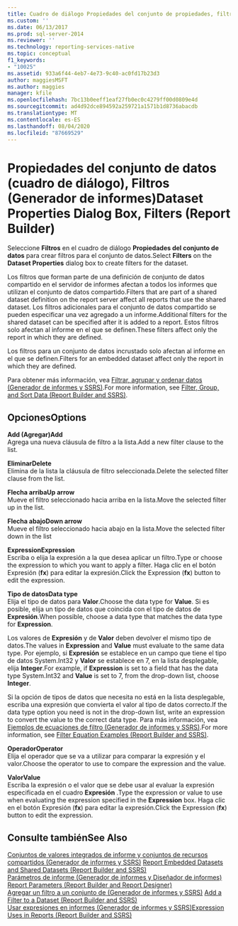```yaml
---
title: Cuadro de diálogo Propiedades del conjunto de propiedades, filtros (Generador de informes) | Microsoft Docs
ms.custom: ''
ms.date: 06/13/2017
ms.prod: sql-server-2014
ms.reviewer: ''
ms.technology: reporting-services-native
ms.topic: conceptual
f1_keywords:
- "10025"
ms.assetid: 933a6f44-4eb7-4e73-9c40-ac0fd17b23d3
author: maggiesMSFT
ms.author: maggies
manager: kfile
ms.openlocfilehash: 7bc13b0eeff1eaf27fb0ec0c4279ff00d0809e4d
ms.sourcegitcommit: ad4d92dce894592a259721a1571b1d8736abacdb
ms.translationtype: MT
ms.contentlocale: es-ES
ms.lasthandoff: 08/04/2020
ms.locfileid: "87669529"
---
```

# <a name="dataset-properties-dialog-box-filters-report-builder"></a><span data-ttu-id="7aea9-102">Propiedades del conjunto de datos (cuadro de diálogo), Filtros (Generador de informes)</span><span class="sxs-lookup"><span data-stu-id="7aea9-102">Dataset Properties Dialog Box, Filters (Report Builder)</span></span>
  <span data-ttu-id="7aea9-103">Seleccione **Filtros** en el cuadro de diálogo **Propiedades del conjunto de datos** para crear filtros para el conjunto de datos.</span><span class="sxs-lookup"><span data-stu-id="7aea9-103">Select **Filters** on the **Dataset Properties** dialog box to create filters for the dataset.</span></span>  
  
 <span data-ttu-id="7aea9-104">Los filtros que forman parte de una definición de conjunto de datos compartido en el servidor de informes afectan a todos los informes que utilizan el conjunto de datos compartido.</span><span class="sxs-lookup"><span data-stu-id="7aea9-104">Filters that are part of a shared dataset definition on the report server affect all reports that use the shared dataset.</span></span> <span data-ttu-id="7aea9-105">Los filtros adicionales para el conjunto de datos compartido se pueden especificar una vez agregado a un informe.</span><span class="sxs-lookup"><span data-stu-id="7aea9-105">Additional filters for the shared dataset can be specified after it is added to a report.</span></span> <span data-ttu-id="7aea9-106">Estos filtros solo afectan al informe en el que se definen.</span><span class="sxs-lookup"><span data-stu-id="7aea9-106">These filters affect only the report in which they are defined.</span></span>  
  
 <span data-ttu-id="7aea9-107">Los filtros para un conjunto de datos incrustado solo afectan al informe en el que se definen.</span><span class="sxs-lookup"><span data-stu-id="7aea9-107">Filters for an embedded dataset affect only the report in which they are defined.</span></span>  
  
 <span data-ttu-id="7aea9-108">Para obtener más información, vea [Filtrar, agrupar y ordenar datos &#40;Generador de informes y SSRS&#41;](report-design/filter-group-and-sort-data-report-builder-and-ssrs.md).</span><span class="sxs-lookup"><span data-stu-id="7aea9-108">For more information, see [Filter, Group, and Sort Data &#40;Report Builder and SSRS&#41;](report-design/filter-group-and-sort-data-report-builder-and-ssrs.md).</span></span>  
  
## <a name="options"></a><span data-ttu-id="7aea9-109">Opciones</span><span class="sxs-lookup"><span data-stu-id="7aea9-109">Options</span></span>  
 <span data-ttu-id="7aea9-110">**Add (Agregar)**</span><span class="sxs-lookup"><span data-stu-id="7aea9-110">**Add**</span></span>  
 <span data-ttu-id="7aea9-111">Agrega una nueva cláusula de filtro a la lista.</span><span class="sxs-lookup"><span data-stu-id="7aea9-111">Add a new filter clause to the list.</span></span>  
  
 <span data-ttu-id="7aea9-112">**Eliminar**</span><span class="sxs-lookup"><span data-stu-id="7aea9-112">**Delete**</span></span>  
 <span data-ttu-id="7aea9-113">Elimina de la lista la cláusula de filtro seleccionada.</span><span class="sxs-lookup"><span data-stu-id="7aea9-113">Delete the selected filter clause from the list.</span></span>  
  
 <span data-ttu-id="7aea9-114">**Flecha arriba**</span><span class="sxs-lookup"><span data-stu-id="7aea9-114">**Up arrow**</span></span>  
 <span data-ttu-id="7aea9-115">Mueve el filtro seleccionado hacia arriba en la lista.</span><span class="sxs-lookup"><span data-stu-id="7aea9-115">Move the selected filter up in the list.</span></span>  
  
 <span data-ttu-id="7aea9-116">**Flecha abajo**</span><span class="sxs-lookup"><span data-stu-id="7aea9-116">**Down arrow**</span></span>  
 <span data-ttu-id="7aea9-117">Mueve el filtro seleccionado hacia abajo en la lista.</span><span class="sxs-lookup"><span data-stu-id="7aea9-117">Move the selected filter down in the list</span></span>  
  
 <span data-ttu-id="7aea9-118">**Expression**</span><span class="sxs-lookup"><span data-stu-id="7aea9-118">**Expression**</span></span>  
 <span data-ttu-id="7aea9-119">Escriba o elija la expresión a la que desea aplicar un filtro.</span><span class="sxs-lookup"><span data-stu-id="7aea9-119">Type or choose the expression to which you want to apply a filter.</span></span> <span data-ttu-id="7aea9-120">Haga clic en el botón Expresión (**fx**) para editar la expresión.</span><span class="sxs-lookup"><span data-stu-id="7aea9-120">Click the Expression (**fx**) button to edit the expression.</span></span>  
  
 <span data-ttu-id="7aea9-121">**Tipo de datos**</span><span class="sxs-lookup"><span data-stu-id="7aea9-121">**Data type**</span></span>  
 <span data-ttu-id="7aea9-122">Elija el tipo de datos para **Valor**.</span><span class="sxs-lookup"><span data-stu-id="7aea9-122">Choose the data type for **Value**.</span></span> <span data-ttu-id="7aea9-123">Si es posible, elija un tipo de datos que coincida con el tipo de datos de **Expresión**.</span><span class="sxs-lookup"><span data-stu-id="7aea9-123">When possible, choose a data type that matches the data type for **Expression**.</span></span>  
  
 <span data-ttu-id="7aea9-124">Los valores de **Expresión** y de **Valor** deben devolver el mismo tipo de datos.</span><span class="sxs-lookup"><span data-stu-id="7aea9-124">The values in **Expression** and **Value** must evaluate to the same data type.</span></span> <span data-ttu-id="7aea9-125">Por ejemplo, si **Expresión** se establece en un campo que tiene el tipo de datos System.Int32 y **Valor** se establece en 7, en la lista desplegable, elija **Integer**.</span><span class="sxs-lookup"><span data-stu-id="7aea9-125">For example, if **Expression** is set to a field that has the data type System.Int32 and **Value** is set to 7, from the drop-down list, choose **Integer**.</span></span>  
  
 <span data-ttu-id="7aea9-126">Si la opción de tipos de datos que necesita no está en la lista desplegable, escriba una expresión que convierta el valor al tipo de datos correcto.</span><span class="sxs-lookup"><span data-stu-id="7aea9-126">If the data type option you need is not in the drop-down list, write an expression to convert the value to the correct data type.</span></span> <span data-ttu-id="7aea9-127">Para más información, vea [Ejemplos de ecuaciones de filtro &#40;Generador de informes y SSRS&#41;](report-design/filter-equation-examples-report-builder-and-ssrs.md).</span><span class="sxs-lookup"><span data-stu-id="7aea9-127">For more information, see [Filter Equation Examples &#40;Report Builder and SSRS&#41;](report-design/filter-equation-examples-report-builder-and-ssrs.md).</span></span>  
  
 <span data-ttu-id="7aea9-128">**Operador**</span><span class="sxs-lookup"><span data-stu-id="7aea9-128">**Operator**</span></span>  
 <span data-ttu-id="7aea9-129">Elija el operador que se va a utilizar para comparar la expresión y el valor.</span><span class="sxs-lookup"><span data-stu-id="7aea9-129">Choose the operator to use to compare the expression and the value.</span></span>  
  
 <span data-ttu-id="7aea9-130">**Valor**</span><span class="sxs-lookup"><span data-stu-id="7aea9-130">**Value**</span></span>  
 <span data-ttu-id="7aea9-131">Escriba la expresión o el valor que se debe usar al evaluar la expresión especificada en el cuadro **Expresión** .</span><span class="sxs-lookup"><span data-stu-id="7aea9-131">Type the expression or value to use when evaluating the expression specified in the **Expression** box.</span></span> <span data-ttu-id="7aea9-132">Haga clic en el botón Expresión (**fx**) para editar la expresión.</span><span class="sxs-lookup"><span data-stu-id="7aea9-132">Click the Expression (**fx**) button to edit the expression.</span></span>  
  
## <a name="see-also"></a><span data-ttu-id="7aea9-133">Consulte también</span><span class="sxs-lookup"><span data-stu-id="7aea9-133">See Also</span></span>  
 <span data-ttu-id="7aea9-134">[Conjuntos de valores integrados de informe y conjuntos de recursos compartidos &#40;Generador de informes y SSRS&#41;](report-data/report-embedded-datasets-and-shared-datasets-report-builder-and-ssrs.md) </span><span class="sxs-lookup"><span data-stu-id="7aea9-134">[Report Embedded Datasets and Shared Datasets &#40;Report Builder and SSRS&#41;](report-data/report-embedded-datasets-and-shared-datasets-report-builder-and-ssrs.md) </span></span>  
 <span data-ttu-id="7aea9-135">[Parámetros de informe &#40;Generador de informes y Diseñador de informes&#41;](report-design/report-parameters-report-builder-and-report-designer.md) </span><span class="sxs-lookup"><span data-stu-id="7aea9-135">[Report Parameters &#40;Report Builder and Report Designer&#41;](report-design/report-parameters-report-builder-and-report-designer.md) </span></span>  
 <span data-ttu-id="7aea9-136">[Agregar un filtro a un conjunto de &#40;Generador de informes y SSRS&#41;](report-data/add-a-filter-to-a-dataset-report-builder-and-ssrs.md) </span><span class="sxs-lookup"><span data-stu-id="7aea9-136">[Add a Filter to a Dataset &#40;Report Builder and SSRS&#41;](report-data/add-a-filter-to-a-dataset-report-builder-and-ssrs.md) </span></span>  
 [<span data-ttu-id="7aea9-137">Usar expresiones en informes &#40;Generador de informes y SSRS&#41;</span><span class="sxs-lookup"><span data-stu-id="7aea9-137">Expression Uses in Reports &#40;Report Builder and SSRS&#41;</span></span>](report-design/expression-uses-in-reports-report-builder-and-ssrs.md)  
  
  
